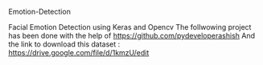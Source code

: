Emotion-Detection

Facial Emotion Detection using Keras and Opencv The follwowing project has been done with the help of https://github.com/pydeveloperashish And the link to download this dataset : https://drive.google.com/file/d/1kmzU/edit
